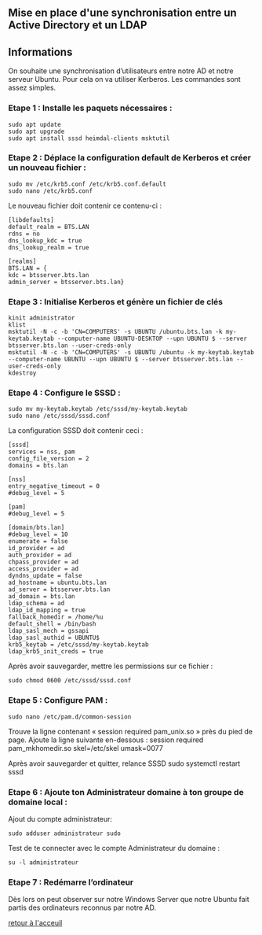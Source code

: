 ## Mise en place d'une synchronisation entre un Active Directory et un LDAP

## Informations

On souhaite une synchronisation d’utilisateurs entre notre AD et notre serveur Ubuntu.
Pour cela on va utiliser Kerberos. Les commandes sont assez simples.

### Etape 1 : Installe les paquets nécessaires :

    sudo apt update
    sudo apt upgrade
    sudo apt install sssd heimdal-clients msktutil

### Etape 2 :  Déplace la configuration default de Kerberos et créer un nouveau fichier :

    sudo mv /etc/krb5.conf /etc/krb5.conf.default
    sudo nano /etc/krb5.conf

Le nouveau fichier doit contenir ce contenu-ci :

    [libdefaults]
    default_realm = BTS.LAN
    rdns = no
    dns_lookup_kdc = true
    dns_lookup_realm = true

    [realms]
    BTS.LAN = {
    kdc = btsserver.bts.lan
    admin_server = btsserver.bts.lan}

### Etape 3 : Initialise Kerberos et génère un fichier de clés

    kinit administrator
    klist
    msktutil -N -c -b 'CN=COMPUTERS' -s UBUNTU /ubuntu.bts.lan -k my-keytab.keytab --computer-name UBUNTU-DESKTOP --upn UBUNTU $ --server btsserver.bts.lan --user-creds-only
    msktutil -N -c -b 'CN=COMPUTERS' -s UBUNTU /ubuntu -k my-keytab.keytab --computer-name UBUNTU --upn UBUNTU $ --server btsserver.bts.lan --user-creds-only
    kdestroy

### Etape 4 : Configure le SSSD :

    sudo mv my-keytab.keytab /etc/sssd/my-keytab.keytab
    sudo nano /etc/sssd/sssd.conf

La configuration SSSD doit contenir ceci :

    [sssd]
    services = nss, pam
    config_file_version = 2
    domains = bts.lan

    [nss]
    entry_negative_timeout = 0
    #debug_level = 5

    [pam]
    #debug_level = 5

    [domain/bts.lan]
    #debug_level = 10
    enumerate = false
    id_provider = ad
    auth_provider = ad
    chpass_provider = ad
    access_provider = ad
    dyndns_update = false
    ad_hostname = ubuntu.bts.lan
    ad_server = btsserver.bts.lan
    ad_domain = bts.lan
    ldap_schema = ad
    ldap_id_mapping = true
    fallback_homedir = /home/%u
    default_shell = /bin/bash
    ldap_sasl_mech = gssapi
    ldap_sasl_authid = UBUNTU$
    krb5_keytab = /etc/sssd/my-keytab.keytab
    ldap_krb5_init_creds = true

Après avoir sauvegarder, mettre les permissions sur ce fichier :

    sudo chmod 0600 /etc/sssd/sssd.conf
    
### Etape 5 : Configure PAM :

    sudo nano /etc/pam.d/common-session

Trouve la ligne contenant « session required pam_unix.so » près du pied de page. Ajoute la ligne suivante en-dessous :
session required pam_mkhomedir.so skel=/etc/skel umask=0077

Après avoir sauvegarder et quitter, relance SSSD
sudo systemctl restart sssd

### Etape 6 :  Ajoute ton Administrateur domaine à ton groupe de domaine local :
Ajout du compte administrateur:

    sudo adduser administrateur sudo

Test de te connecter avec le compte Administrateur du domaine :

    su -l administrateur

### Etape 7 : Redémarre l’ordinateur
Dès lors on peut observer sur notre Windows Server que notre Ubuntu fait partis des ordinateurs reconnus par notre AD.

[retour à l'acceuil](/README.md)
